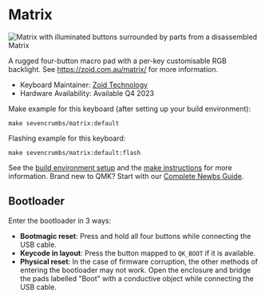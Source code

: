 # Matrix

![Matrix with illuminated buttons surrounded by parts from a disassembled Matrix](https://static.sevencrumbs.com/matrix/scene.png)

A rugged four-button macro pad with a per-key customisable RGB backlight. See https://zoid.com.au/matrix/ for more information.

* Keyboard Maintainer: [Zoid Technology](https://github.com/ZoidTechnology)
* Hardware Availability: Available Q4 2023

Make example for this keyboard (after setting up your build environment):

    make sevencrumbs/matrix:default

Flashing example for this keyboard:

    make sevencrumbs/matrix:default:flash

See the [build environment setup](https://docs.qmk.fm/#/getting_started_build_tools) and the [make instructions](https://docs.qmk.fm/#/getting_started_make_guide) for more information. Brand new to QMK? Start with our [Complete Newbs Guide](https://docs.qmk.fm/#/newbs).

## Bootloader

Enter the bootloader in 3 ways:

* **Bootmagic reset**: Press and hold all four buttons while connecting the USB cable.
* **Keycode in layout**: Press the button mapped to `QK_BOOT` if it is available.
* **Physical reset**: In the case of firmware corruption, the other methods of entering the bootloader may not work. Open the enclosure and bridge the pads labelled "Boot" with a conductive object while connecting the USB cable.
